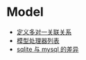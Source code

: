 # Model

- [定义多对一关联关系](%E5%AE%9A%E4%B9%89%E5%A4%9A%E5%AF%B9%E4%B8%80%E5%85%B3%E8%81%94%E5%85%B3%E7%B3%BB.md)
- [模型处理器列表](%E6%A8%A1%E5%9E%8B%E5%A4%84%E7%90%86%E5%99%A8%E5%88%97%E8%A1%A8.md)
- [sqlite 与 mysql 的差异](sqlite%E4%B8%8Emysql%E7%9A%84%E5%B7%AE%E5%BC%82.md)
